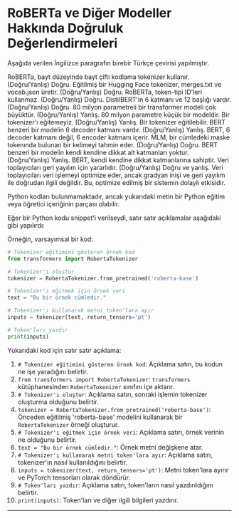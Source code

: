 # RoBERTa ve Diğer Modeller Hakkında Doğruluk Değerlendirmeleri

Aşağıda verilen İngilizce paragrafın birebir Türkçe çevirisi yapılmıştır.

RoBERTa, bayt düzeyinde bayt çifti kodlama tokenizer kullanır. (Doğru/Yanlış) Doğru. 
Eğitilmiş bir Hugging Face tokenizer, merges.txt ve vocab.json üretir. (Doğru/Yanlış) Doğru. 
RoBERTa, token-tipi ID'leri kullanmaz. (Doğru/Yanlış) Doğru. 
DistilBERT'in 6 katmanı ve 12 başlığı vardır. (Doğru/Yanlış) Doğru. 
80 milyon parametreli bir transformer modeli çok büyüktür. (Doğru/Yanlış) Yanlış. 
80 milyon parametre küçük bir modeldir. 
Bir tokenizer'ı eğitemeyiz. (Doğru/Yanlış) Yanlış. 
Bir tokenizer eğitilebilir. 
BERT benzeri bir modelin 6 decoder katmanı vardır. (Doğru/Yanlış) Yanlış. 
BERT, 6 decoder katmanı değil, 6 encoder katmanı içerir. 
MLM, bir cümledeki maske tokenında bulunan bir kelimeyi tahmin eder. (Doğru/Yanlış) Doğru. 
BERT benzeri bir modelin kendi kendine dikkat alt katmanları yoktur. (Doğru/Yanlış) Yanlış. 
BERT, kendi kendine dikkat katmanlarına sahiptir. 
Veri toplayıcıları geri yayılım için yararlıdır. (Doğru/Yanlış) Doğru ve yanlış. 
Veri toplayıcıları veri işlemeyi optimize eder, ancak gradyan inişi ve geri yayılım ile doğrudan ilgili değildir. Bu, optimize edilmiş bir sistemin dolaylı etkisidir.

Python kodları bulunmamaktadır, ancak yukarıdaki metin bir Python eğitim veya öğretici içeriğinin parçası olabilir.

Eğer bir Python kodu snippet'i verilseydi, satır satır açıklamalar aşağıdaki gibi yapılırdı:

Örneğin, varsayımsal bir kod:
```python
# Tokenizer eğitimini gösteren örnek kod
from transformers import RobertaTokenizer

# Tokenizer'ı oluştur
tokenizer = RobertaTokenizer.from_pretrained('roberta-base')

# Tokenizer'ı eğitmek için örnek veri
text = "Bu bir örnek cümledir."

# Tokenizer'ı kullanarak metni token'lara ayır
inputs = tokenizer(text, return_tensors='pt')

# Token'ları yazdır
print(inputs)
```
Yukarıdaki kod için satır satır açıklama:
1. `# Tokenizer eğitimini gösteren örnek kod`: Açıklama satırı, bu kodun ne işe yaradığını belirtir.
2. `from transformers import RobertaTokenizer`: `transformers` kütüphanesinden `RobertaTokenizer` sınıfını içe aktarır.
3. `# Tokenizer'ı oluştur`: Açıklama satırı, sonraki işlemin tokenizer oluşturma olduğunu belirtir.
4. `tokenizer = RobertaTokenizer.from_pretrained('roberta-base')`: Önceden eğitilmiş 'roberta-base' modelini kullanarak bir `RobertaTokenizer` örneği oluşturur.
5. `# Tokenizer'ı eğitmek için örnek veri`: Açıklama satırı, örnek verinin ne olduğunu belirtir.
6. `text = "Bu bir örnek cümledir."`: Örnek metni değişkene atar.
7. `# Tokenizer'ı kullanarak metni token'lara ayır`: Açıklama satırı, tokenizer'ın nasıl kullanıldığını belirtir.
8. `inputs = tokenizer(text, return_tensors='pt')`: Metni token'lara ayırır ve PyTorch tensorları olarak döndürür.
9. `# Token'ları yazdır`: Açıklama satırı, token'ların nasıl yazdırıldığını belirtir.
10. `print(inputs)`: Token'ları ve diğer ilgili bilgileri yazdırır.

---

